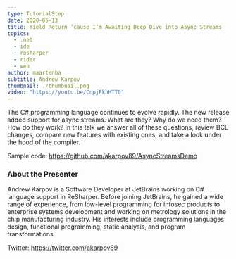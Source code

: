 ```yaml
---
type: TutorialStep
date: 2020-05-13
title: Yield Return ’cause I’m Awaiting Deep Dive into Async Streams
topics:
  - .net
  - ide
  - resharper
  - rider
  - web
author: maartenba
subtitle: Andrew Karpov
thumbnail: ./thumbnail.png
video: "https://youtu.be/CnpjFkhHTT0"
---
```


The C# programming language continues to evolve rapidly. The new release added support for async streams. What are they? Why do we need them? How do they work? In this talk we answer all of these questions, review BCL changes, compare new features with existing ones, and take a look under the hood of the compiler.

Sample code: <https://github.com/akarpov89/AsyncStreamsDemo>

### About the Presenter

Andrew Karpov is a Software Developer at JetBrains working on C# language support in ReSharper. Before joining JetBrains, he gained a wide range of experience, from low-level programming for infosec products to enterprise systems development and working on metrology solutions in the chip manufacturing industry. His interests include programming languages design, functional programming, static analysis, and program transformations.

Twitter: <https://twitter.com/akarpov89>
